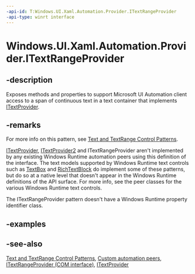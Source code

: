 ```yaml
---
-api-id: T:Windows.UI.Xaml.Automation.Provider.ITextRangeProvider
-api-type: winrt interface
---
```


<!-- Interface syntax.
public interface ITextRangeProvider : 
-->

# Windows.UI.Xaml.Automation.Provider.ITextRangeProvider

## -description
Exposes methods and properties to support Microsoft UI Automation client access to a span of continuous text in a text container that implements [ITextProvider](itextprovider.md).



## -remarks
For more info on this pattern, see [Text and TextRange Control Patterns](/windows/desktop/WinAuto/uiauto-implementingtextandtextrange).

[ITextProvider](itextprovider.md), [ITextProvider2](itextprovider2.md) and ITextRangeProvider aren't implemented by any existing Windows Runtime automation peers using this definition of the interface. The text models supported by Windows Runtime text controls such as [TextBox](../windows.ui.xaml.controls/textbox.md) and [RichTextBlock](../windows.ui.xaml.controls/richtextblock.md) do implement some of these patterns, but do so at a native level that doesn't appear in the Windows Runtime definitions of the API surface. For more info, see the peer classes for the various Windows Runtime text controls.

The ITextRangeProvider pattern doesn't have a Windows Runtime property identifier class.

## -examples

## -see-also
[Text and TextRange Control Patterns](/windows/desktop/WinAuto/uiauto-implementingtextandtextrange), [Custom automation peers](/windows/uwp/accessibility/custom-automation-peers), [ITextRangeProvider (COM interface)](/windows/desktop/api/uiautomationcore/nn-uiautomationcore-itextrangeprovider), [ITextProvider](itextprovider.md)
